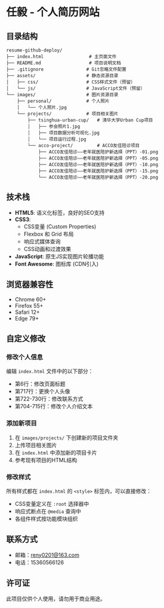 # 任毅 - 个人简历网站

## 目录结构

```
resume-github-deploy/
├── index.html                 # 主页面文件
├── README.md                  # 项目说明文档
├── .gitignore                # Git忽略文件配置
├── assets/                   # 静态资源目录
│   ├── css/                  # CSS样式文件（预留）
│   └── js/                   # JavaScript文件（预留）
└── images/                   # 图片资源目录
    ├── personal/             # 个人照片
    │   └── 个人照片.jpg
    └── projects/             # 项目相关图片
        ├── tsinghua-urban-cup/   # 清华大学Urban Cup项目
        │   ├── 参会照片1.jpg
        │   ├── 项目数据分析可视化.jpg
        │   └── 项目运行过程.jpg
        └── acco-project/         # ACCO友佳陪诊项目
            ├── ACCO友佳陪诊——老年就医陪护新选择（PPT）-01.png
            ├── ACCO友佳陪诊——老年就医陪护新选择（PPT）-05.png
            ├── ACCO友佳陪诊——老年就医陪护新选择（PPT）-10.png
            ├── ACCO友佳陪诊——老年就医陪护新选择（PPT）-15.png
            └── ACCO友佳陪诊——老年就医陪护新选择（PPT）-20.png
```
## 技术栈

- **HTML5**: 语义化标签，良好的SEO支持
- **CSS3**: 
  - CSS变量 (Custom Properties)
  - Flexbox 和 Grid 布局
  - 响应式媒体查询
  - CSS动画和过渡效果
- **JavaScript**: 原生JS实现图片轮播功能
- **Font Awesome**: 图标库 (CDN引入)

## 浏览器兼容性

- Chrome 60+
- Firefox 55+
- Safari 12+
- Edge 79+

## 自定义修改

### 修改个人信息

编辑 `index.html` 文件中的以下部分：

- 第6行：修改页面标题
- 第717行：更换个人头像
- 第722-730行：修改联系方式
- 第704-715行：修改个人介绍文本

### 添加新项目

1. 在 `images/projects/` 下创建新的项目文件夹
2. 上传项目相关图片
3. 在 `index.html` 中添加新的项目卡片
4. 参考现有项目的HTML结构

### 修改样式

所有样式都在 `index.html` 的 `<style>` 标签内，可以直接修改：

- CSS变量定义在 `:root` 选择器中
- 响应式断点在 `@media` 查询中
- 各组件样式按功能模块组织

## 联系方式

- 邮箱：reny0201@163.com
- 电话：15360566126

## 许可证

此项目仅供个人使用，请勿用于商业用途。
